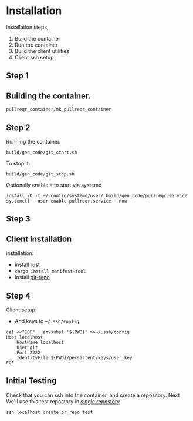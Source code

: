 # Installation

Installation steps,

1. Build the container 
2. Run the container
3. Build the client utilities
3. Client ssh setup 

## Step 1
Building the container.
---------
`pullreqr_container/mk_pullreqr_container`

## Step 2
Running the container.

`build/gen_code/git_start.sh`

To stop it:

`build/gen_code/git_stop.sh`

Optionally enable it to start via systemd
```
install -D -t ~/.config/systemd/user/ build/gen_code/pullreqr.service
systemctl --user enable pullreqr.service --now
```

## Step 3
Client installation
---------

installation:
* install [rust](https://www.rust-lang.org/tools/install)
* `cargo install manifest-tool`
* install [git-repo](https://git-repo.info)

## Step 4
Client setup:
* Add keys to `~/.ssh/config`
```
cat <<"EOF" | envsubst '${PWD}' >>~/.ssh/config
Host localhost 
    HostName localhost 
    User git
    Port 2222
    IdentityFile ${PWD}/persistent/keys/user_key
EOF
```

Initial Testing
-------

Check that you can ssh into the container, and create a repository. Next We'll use this test repostory in [single repostory](./single-repo.md)

```
ssh localhost create_pr_repo test
```


